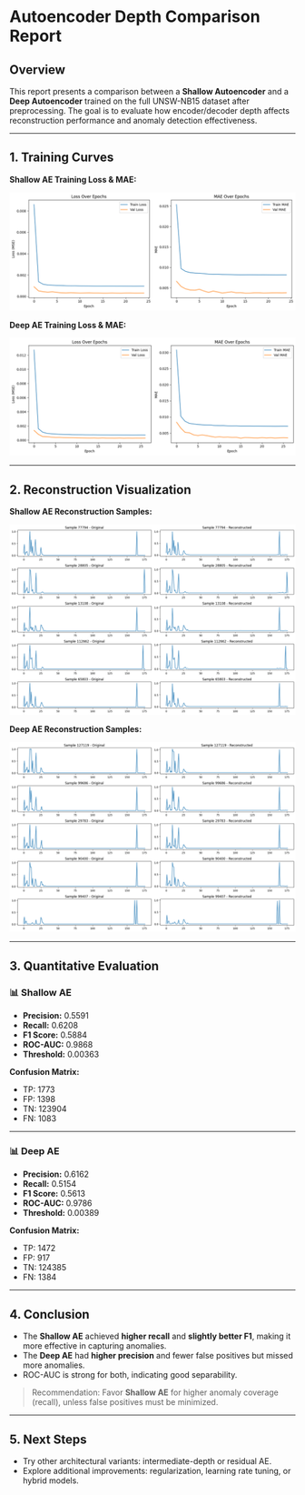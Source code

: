 
# Autoencoder Depth Comparison Report

## Overview

This report presents a comparison between a **Shallow Autoencoder** and a **Deep Autoencoder** trained on the full UNSW-NB15 dataset after preprocessing. The goal is to evaluate how encoder/decoder depth affects reconstruction performance and anomaly detection effectiveness.

---

## 1. Training Curves

**Shallow AE Training Loss & MAE:**

![Shallow AE Training](../../images/ae_shallow_training.png)

**Deep AE Training Loss & MAE:**

![Deep AE Training](../../images/ae_deep_training.png)

---

## 2. Reconstruction Visualization

**Shallow AE Reconstruction Samples:**

![Shallow AE Samples](../../images/ae_shallow_sample_recon.png)

**Deep AE Reconstruction Samples:**

![Deep AE Samples](../../images/ae_deep_sample_recon.png)

---

## 3. Quantitative Evaluation

### 📊 Shallow AE

- **Precision:** 0.5591
- **Recall:** 0.6208
- **F1 Score:** 0.5884
- **ROC-AUC:** 0.9868
- **Threshold:** 0.00363

**Confusion Matrix:**
- TP: 1773
- FP: 1398
- TN: 123904
- FN: 1083

---

### 📊 Deep AE

- **Precision:** 0.6162
- **Recall:** 0.5154
- **F1 Score:** 0.5613
- **ROC-AUC:** 0.9786
- **Threshold:** 0.00389

**Confusion Matrix:**
- TP: 1472
- FP: 917
- TN: 124385
- FN: 1384

---

## 4. Conclusion

- The **Shallow AE** achieved **higher recall** and **slightly better F1**, making it more effective in capturing anomalies.
- The **Deep AE** had **higher precision** and fewer false positives but missed more anomalies.
- ROC-AUC is strong for both, indicating good separability.

> Recommendation: Favor **Shallow AE** for higher anomaly coverage (recall), unless false positives must be minimized.

---

## 5. Next Steps

- Try other architectural variants: intermediate-depth or residual AE.
- Explore additional improvements: regularization, learning rate tuning, or hybrid models.
